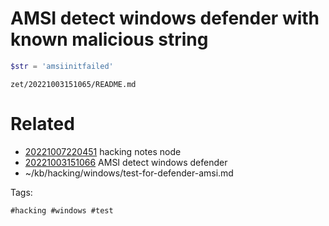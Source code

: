 # AMSI detect windows defender with known malicious string
```powershell
$str = 'amsiinitfailed'
```

` zet/20221003151065/README.md `

# Related

- [20221007220451](/zet/20221007220451/README.md) hacking notes node
- [20221003151066](/zet/20221003151066/README.md) AMSI detect windows defender
- ~/kb/hacking/windows/test-for-defender-amsi.md

Tags:

    #hacking #windows #test 

